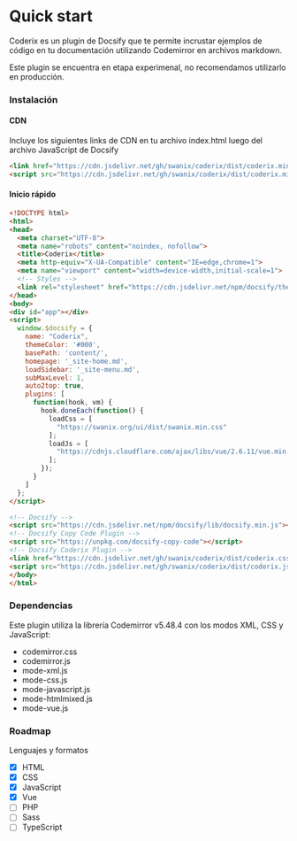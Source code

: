 # Quick start

Coderix es un plugin de Docsify que te permite incrustar ejemplos de código en tu documentación utilizando Codemirror en archivos markdown. 

Este plugin se encuentra en etapa experimenal, no recomendamos utilizarlo en producción.

### Instalación

#### CDN

Incluye los siguientes links de CDN en tu archivo index.html luego del archivo JavaScript de Docsify

```html
<link href="https://cdn.jsdelivr.net/gh/swanix/coderix/dist/coderix.min.css" rel="stylesheet">
<script src="https://cdn.jsdelivr.net/gh/swanix/coderix/dist/coderix.min.js"></script>
```

#### Inicio rápido

```html
<!DOCTYPE html>
<html>
<head>
  <meta charset="UTF-8">
  <meta name="robots" content="noindex, nofollow">
  <title>Coderix</title>
  <meta http-equiv="X-UA-Compatible" content="IE=edge,chrome=1">
  <meta name="viewport" content="width=device-width,initial-scale=1">
  <!-- Styles -->
  <link rel="stylesheet" href="https://cdn.jsdelivr.net/npm/docsify/themes/vue.css">
</head>
<body>
<div id="app"></div>
<script>
  window.$docsify = {
    name: "Coderix",
    themeColor: '#000',
    basePath: 'content/',
    homepage: '_site-home.md',
    loadSidebar: '_site-menu.md',
    subMaxLevel: 1,
    auto2top: true,
    plugins: [
      function(hook, vm) {
        hook.doneEach(function() {
          loadCss = [
            "https://swanix.org/ui/dist/swanix.min.css"
          ];
          loadJs = [
            "https://cdnjs.cloudflare.com/ajax/libs/vue/2.6.11/vue.min.js"
          ];
        });
      }
    ]
  };
</script>

<!-- Docsify -->
<script src="https://cdn.jsdelivr.net/npm/docsify/lib/docsify.min.js"></script>
<!-- Docsify Copy Code Plugin -->
<script src="https://unpkg.com/docsify-copy-code"></script>
<!-- Docsify Coderix Plugin -->
<link href="https://cdn.jsdelivr.net/gh/swanix/coderix/dist/coderix.css" rel="stylesheet">
<script src="https://cdn.jsdelivr.net/gh/swanix/coderix/dist/coderix.js"></script>
</body>
</html>
```

### Dependencias

Este plugin utiliza la librería Codemirror v5.48.4 con los modos XML, CSS y JavaScript:

- codemirror.css
- codemirror.js
- mode-xml.js
- mode-css.js
- mode-javascript.js
- mode-htmlmixed.js
- mode-vue.js

### Roadmap

Lenguajes y formatos

- [x] HTML
- [x] CSS
- [x] JavaScript
- [x] Vue
- [ ] PHP
- [ ] Sass
- [ ] TypeScript